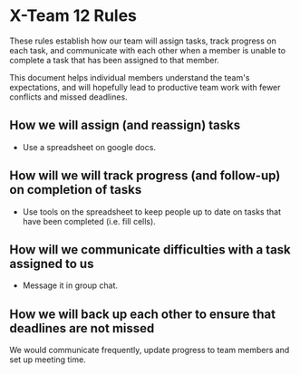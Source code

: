 # X-Team 12 Rules

These rules establish how our team will assign tasks,
track progress on each task, and communicate with each other 
when a member is unable to complete a task that has been assigned to that member.

This document helps individual members understand the team's expectations,
and will hopefully lead to productive team work with fewer conflicts
and missed deadlines.

## How we will assign (and reassign) tasks
* Use a spreadsheet on google docs.


## How will we will track progress (and follow-up) on completion of tasks
* Use tools on the spreadsheet to keep people up to date on tasks that have been completed (i.e. fill cells).


## How will we communicate difficulties with a task assigned to us
* Message it in group chat.


## How we will back up each other to ensure that deadlines are not missed
We would communicate frequently, update progress to team members and set up meeting time.






